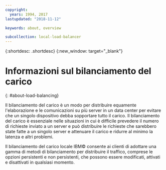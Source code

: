 ```yaml
---
copyright:
  years: 1994, 2017
lastupdated: "2018-11-12"

keywords: about, overview

subcollection: local-load-balancer
---
```


{:shortdesc: .shortdesc}
{:new_window: target="_blank"}

# Informazioni sul bilanciamento del carico
{: #about-load-balancing}

Il bilanciamento del carico è un modo per distribuire equamente l'elaborazione e le comunicazioni su più server in un data center per evitare che un singolo dispositivo debba sopportare tutto il carico. Il bilanciamento del carico è essenziale nelle situazioni in cui è difficile prevedere il numero di richieste inviato a un server e può distribuire le richieste che sarebbero state fatte a un singolo server e attenuare il carico e ridurre al minimo la latenza e altri problemi.

Il bilanciamento del carico locale IBM© consente ai clienti di adottare una gamma di metodi di bilanciamento per distribuire il traffico, comprese le opzioni persistenti e non persistenti, che possono essere modificati, attivati e disattivati in qualsiasi momento.
